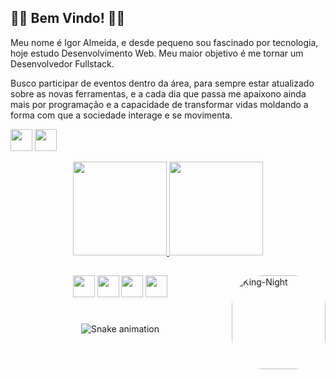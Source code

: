 ## 👾👾 Bem Vindo! 👾👾

Meu nome é Igor Almeida, e desde pequeno sou fascinado por tecnologia, hoje estudo Desenvolvimento Web. Meu maior objetivo é me tornar um Desenvolvedor Fullstack.

Busco participar de eventos dentro da área, para sempre estar atualizado sobre as novas ferramentas, e a cada dia que passa me apaixono ainda mais por programação e a capacidade de transformar vidas moldando a forma com que a sociedade interage e se movimenta.


 <a href="mailto:igor77alme@outlook.com"><img height= "35" src="https://img.shields.io/badge/Microsoft_Outlook-0078D4?style=for-the-badge&logo=microsoft-outlook&logoColor=white"></a>
  <a href="https://www.linkedin.com/in/igor-almeida-980363236/"><img height="35" src="https://img.shields.io/badge/LinkedIn-0077B5?style=for-the-badge&logo=linkedin&logoColor=white"></a>



<div align="center">
  <a href="https://github.com/igorAlmeida00">
    <img height="150em" src="https://github-readme-stats.vercel.app/api?username=igorAlmeida00&count_private=true&include_all_commits=true&show_icons=true&theme=tokyonight&hide_border=false&show_owner=true"/>
    <img height="150em" src="https://github-readme-stats.vercel.app/api/top-langs/?username=igorAlmeida00&theme=tokyonight&hide_border=false&&layout=compact"/>
  </a>
</div>

  ##
  <img align="right" alt="King-Night" height="150" style="border-radius:50px;" src="https://64.media.tumblr.com/2c33f4e6e264cad6fe5b2695cb30472d/66017b3acf2b1d6f-2e/s400x600/a2eff960ffdba073a3bcd204aaae5d02746e3f9e.gifv"><div align="center">
  
  
  <a href="https://developer.mozilla.org/docs/Web/HTML"><img height="35" src= "https://img.shields.io/badge/HTML5-E34F26?style=for-the-badge&logo=html5&logoColor=white"></a>
  <a href="https://developer.mozilla.org/docs/Web/CSS"><img height="35" src= "https://img.shields.io/badge/CSS3-1572B6?style=for-the-badge&logo=css3&logoColor=white"></a>
  <a href="https://www.javascript.com/"><img height="35" src= "https://img.shields.io/badge/JavaScript-F7DF1E?style=for-the-badge&logo=javascript&logoColor=black"></a>
  <a href="https://nodejs.org/en/docs/"><img height="35" src= "https://img.shields.io/badge/Node.js-43853D?style=for-the-badge&logo=node.js&logoColor=white"></a>
<!--<a href="https://www.typescriptlang.org/docs/"><img height="35" src="https://img.shields.io/badge/TypeScript-007ACC?style=for-the-badge&logo=typescript&logoColor=white"></a>-->
<!--<a href="https://pt-br.reactjs.org/docs/getting-started.html"><img height="35" src= "https://img.shields.io/badge/React-20232A?style=for-the-badge&logo=react&logoColor=61DAFB"></a>-->
  
<!--<a href="https://styled-components.com/docs"><img height="35" src="https://img.shields.io/badge/styled--components-DB7093?style=for-the-badge&logo=styled-components&logoColor=white"></a>-->
<!--<a href="https://tailwindcss.com/docs/installation"><img height="35" src="https://img.shields.io/badge/Tailwind_CSS-38B2AC?style=for-the-badge&logo=tailwind-css&logoColor=white"></a>-->
 <!--<a href="https://dev.mysql.com/doc/"><img height="35" src="https://img.shields.io/badge/MySQL-00000F?style=for-the-badge&logo=mysql&logoColor=white"></a> -->
 <!--<a href="https://www.mongodb.com/docs/"><img height="35" src="https://img.shields.io/badge/MongoDB-4EA94B?style=for-the-badge&logo=mongodb&logoColor=white"></a>-->
#
 

![Snake animation](https://github.com/igorAlmeida00/igorAlmeida00/blob/output/github-contribution-grid-snake.svg)
